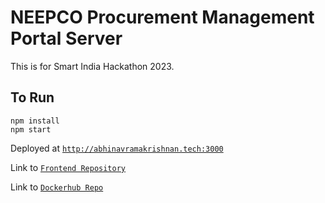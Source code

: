 # NEEPCO Procurement Management Portal Server

This is for Smart India Hackathon 2023.

## To Run

```
npm install
npm start
```

Deployed at [`http://abhinavramakrishnan.tech:3000`](http://abhinavramakrishnan.tech:3000/)

Link to [`Frontend Repository`](https://github.com/Ashrockzzz2003/sih_neepco_web)

Link to  [`Dockerhub Repo`](https://hub.docker.com/repository/docker/abhinavark/sih_neepco/general)
